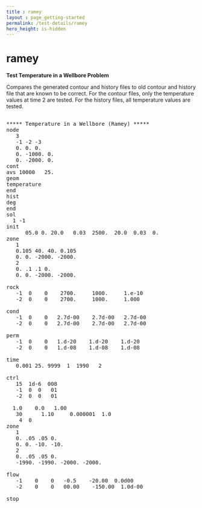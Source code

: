 ```yaml
---
title : ramey
layout : page_getting-started
permalink: /test-details/ramey
hero_height: is-hidden
---
```


# ramey

**Test Temperature in a Wellbore Problem**

Compares the generated contour and history files to old contour and history file that are known to be correct. For the contour files, only the temperature values at time 2 are tested. For the history files, all temperature values are tested.

<pre>

***** Temperature in a Wellbore (Ramey) *****
node
   3
   -1 -2 -3
   0. 0. 0.
   0. -1000. 0.
   0. -2000. 0.
cont
avs	10000	25.
geom
temperature
end
hist
deg
end
sol
  1 -1
init
      05.0 0. 20.0   0.03  2500.  20.0  0.03  0.
zone
   1
   0.105 40. 40. 0.105
   0. 0. -2000. -2000.
   2
   0. .1 .1 0.
   0. 0. -2000. -2000.

rock
   -1  0    0    2700.     1000.     1.e-10
   -2  0    0    2700.     1000.     1.000

cond
   -1  0    0   2.7d-00    2.7d-00   2.7d-00
   -2  0    0   2.7d-00    2.7d-00   2.7d-00

perm
   -1  0    0   1.d-20    1.d-20    1.d-20
   -2  0    0   1.d-08    1.d-08    1.d-08

time
   0.001 25. 9999  1  1990   2

ctrl
   15  1d-6  008
   -1  0  0   01
   -2  0  0   01

  1.0    0.0   1.00
   30      1.10     0.000001  1.0
    4  0
zone
   1
   0. .05 .05 0.
   0. 0. -10. -10.
   2
   0. .05 .05 0.
   -1990. -1990. -2000. -2000.

flow
   -1    0    0   -0.5    -20.00  0.0d00
   -2    0    0   00.00    -150.00  1.0d-00

stop
</pre>